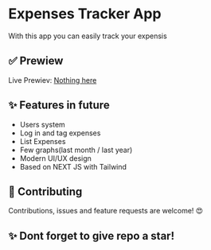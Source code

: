 # Expenses Tracker App
With this app you can easily track your expensis
## ✅ Prewiew
Live Prewiev: [Nothing here]()
## ✨ Features in future 
* Users system
* Log in and tag expenses
* List Expenses
* Few graphs(last month / last year)
* Modern UI/UX design
* Based on NEXT JS with Tailwind
## 🤝  Contributing
Contributions, issues and feature requests are welcome! 😍
## ✨ Dont forget to give repo a star!
